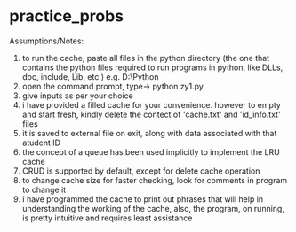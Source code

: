 # practice_probs

Assumptions/Notes:
1. to run the cache, paste all files in the python directory (the one that contains the python files required to run programs in python, like DLLs, doc, include, Lib, etc.)
    e.g. D:\Python
2. open the command prompt, type-> python zy1.py
3. give inputs as per your choice
4. i have provided a filled cache for your convenience. however to empty and start fresh, kindly delete the contect of 'cache.txt' and 'id_info.txt' files
5. it is saved to external file on exit, along with data associated with that atudent ID
6. the concept of a queue has been used implicitly to implement the LRU cache
7. CRUD is supported by default, except for delete cache operation
8. to change cache size for faster checking, look for comments in program to change it
9. i have programmed the cache to print out phrases that will help in understanding the working of the cache, also, the program, on running, is pretty intuitive and requires least     assistance
